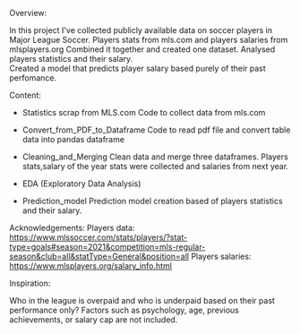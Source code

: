 Overview:

In this project I've collected publicly available data on soccer players in Major League Soccer. 
Players stats from mls.com and players salaries from mlsplayers.org 
Combined it together and created one dataset. 
Analysed players statistics and their salary.  
Created a model that predicts player salary based purely of their past perfomance.


Content:

* Statistics scrap from MLS.com
  Code to collect data from mls.com

* Convert_from_PDF_to_Dataframe
  Code to read pdf file and convert table data into pandas dataframe

* Cleaning_and_Merging
  Clean data and merge three dataframes. Players stats,salary of the year stats were collected and salaries from next year.

* EDA (Exploratory Data Analysis)

* Prediction_model
  Prediction model creation based of players statistics and their salary.


Acknowledgements:
Players data: https://www.mlssoccer.com/stats/players/?stat-type=goals#season=2021&competition=mls-regular-season&club=all&statType=General&position=all
Players salaries: https://www.mlsplayers.org/salary_info.html

Inspiration:

Who in the league is overpaid and who is underpaid based on their past performance only? 
Factors such as psychology, age, previous achievements, or salary cap are not included.